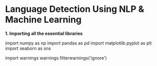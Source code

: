# Language Detection Using NLP & Machine Learning
**1. Importing all the essential libraries**

 import numpy as np
import pandas as pd
import matplotlib.pyplot as plt
import seaborn as sns

import warnings
warnings.filterwarnings('ignore')

